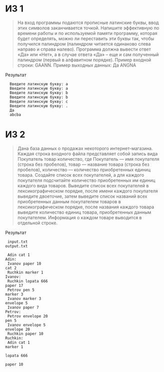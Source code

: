 # ИЗ 1
> На вход программы подаются прописные латинские буквы, ввод этих символов
> заканчивается точкой. Напишите эффективную по времени работы и по используемой
> памяти программу, которая будет определять, можно ли переставить эти буквы так, чтобы
> получился палиндром (палиндром читается одинаково слева направо и справа налево).
> Программа должна вывести ответ «Да» или «Нет», а в случае ответа «Да» – еще и сам
> полученный палиндром (первый в алфавитном порядке).
> Пример входной строки: GAANN.
> Пример выходных данных: Да ANGNA

Результат

      Введите латинскую букву: a
      Введите латинскую букву: a
      Введите латинскую букву: b
      Введите латинскую букву: b
      Введите латинскую букву: c
      Введите латинскую букву: .
      Да
      abcba

# ИЗ 2
> Дана база данных о продажах некоторого интернет-магазина. Каждая
> строка входного файла представляет собой запись вида Покупатель товар
> количество, где Покупатель — имя покупателя (строка без
> пробелов), товар — название товара (строка без пробелов), количество —
> количество приобретенных единиц товара.
> Создайте список всех покупателей, а для каждого покупателя
> подсчитайте количество приобретенных им единиц каждого вида товаров.
> Выведите список всех покупателей в лексикографическом порядке, после
> имени каждого покупателя выведите двоеточие, затем выведите список
> названий всех приобретенных данным покупателем товаров в
> лексикографическом порядке, после названия каждого товара выведите
> количество единиц товара, приобретенных данным покупателем. Информация
> о каждом товаре выводится в отдельной строке.

Результат

     input.txt                                                          output.txt                  

     Adin cat 1                                                                     Adin:
     Ivanov paper 10                                                                cat 2
     Ruchkin marker 1                                                               Ivanov:
     Ruchkin lopata 666                                                             paper 17
     Petrov pen 5                                                                   marker 3
     Ivanov marker 3                                                                envelope 5
     Ivanov paper 7                                                                 Petrov:
     Petrov envelope 20                                                             pen 5
     Ivanov envelope 5                                                              envelope 20
     Ruchkin paper 10                                                               Ruchkin:
     Adin cat 1                                                                     marker 1
                                                                                    lopata 666
                                                                                    paper 10